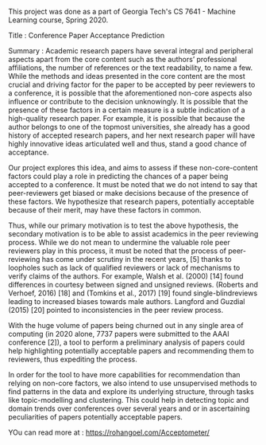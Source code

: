 This project was done as a part of Georgia Tech's  CS 7641 - Machine Learning course, Spring 2020. 

Title : Conference Paper Acceptance Prediction

Summary : Academic research papers have several integral and peripheral aspects apart from the core content such as the authors’ professional affiliations, the number of references or the text readability, to name a few. While the methods and ideas presented in the core content are the most crucial and driving factor for the paper to be accepted by peer reviewers to a conference, it is possible that the aforementioned non-core aspects also influence or contribute to the decision unknowingly. It is possible that the presence of these factors in a certain measure is a subtle indication of a high-quality research paper. For example, it is possible that because the author belongs to one of the topmost universities, she already has a good history of accepted research papers, and her next research paper will have highly innovative ideas articulated well and thus, stand a good chance of acceptance.

Our project explores this idea, and aims to assess if these non-core-content factors could play a role in predicting the chances of a paper being accepted to a conference. It must be noted that we do not intend to say that peer-reviewers get biased or make decisions because of the presence of these factors. We hypothesize that research papers, potentially acceptable because of their merit, may have these factors in common.

Thus, while our primary motivation is to test the above hypothesis, the secondary motivation is to be able to assist academics in the peer reviewing process. While we do not mean to undermine the valuable role peer reviewers play in this process, it must be noted that the process of peer-reviewing has come under scrutiny in the recent years, [5] thanks to loopholes such as lack of qualified reviewers or lack of mechanisms to verify claims of the authors. For example, Walsh et al. (2000) [14] found differences in courtesy between signed and unsigned reviews. (Roberts and Verhoef, 2016) [18] and (Tomkins et al., 2017) [19] found single-blindreviews leading to increased biases towards male authors. Langford and Guzdial (2015) [20] pointed to inconsistencies in the peer review process.

With the huge volume of papers being churned out in any single area of computing (in 2020 alone, 7737 papers were submitted to the AAAI conference [2]), a tool to perform a preliminary analysis of papers could help highlighting potentially acceptable papers and recommending them to reviewers, thus expediting the process.

In order for the tool to have more capabilities for recommendation than relying on non-core factors, we also intend to use unsupervised methods to find patterns in the data and explore its underlying structure, through tasks like topic-modelling and clustering. This could help in detecting topic and domain trends over conferences over several years and or in ascertaining peculiarities of papers potentially acceptable papers. 

YOu can read more at : https://rohangoel.com/Acceptometer/
